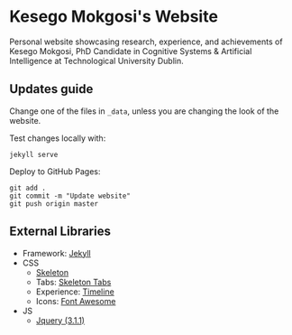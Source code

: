 # Kesego Mokgosi's Website

Personal website showcasing research, experience, and achievements of Kesego Mokgosi, PhD Candidate in Cognitive Systems & Artificial Intelligence at Technological University Dublin.

## Updates guide
Change one of the files in `_data`, unless you are changing the look of the website.

Test changes locally with:
```
jekyll serve
```

Deploy to GitHub Pages:
```
git add .
git commit -m "Update website"
git push origin master
```


## External Libraries
- Framework: [Jekyll](http://jekyllrb.com/)
- CSS
  - [Skeleton](getskeleton.com)
  - Tabs: [Skeleton Tabs](https://github.com/nathancahill/skeleton-tabs)
  - Experience: [Timeline](https://codepen.io/NilsWe/pen/FemfK)
  - Icons: [Font Awesome](http://fontawesome.io/)
- JS
  - [Jquery (3.1.1)](https://jquery.com/)

